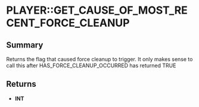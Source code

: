 # PLAYER::GET_CAUSE_OF_MOST_RECENT_FORCE_CLEANUP

## Summary
Returns the flag that caused force cleanup to trigger. It only makes sense to call this after HAS_FORCE_CLEANUP_OCCURRED has returned TRUE

## Returns
* **INT**
